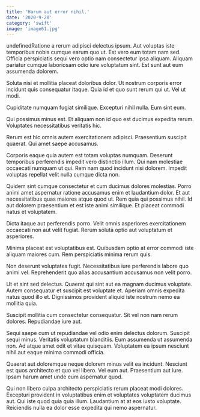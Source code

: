 ```yaml
---
title: 'Harum aut error nihil.'
date: '2020-9-28'
category: 'swift'
image: 'image61.jpg'
---
```


undefinedRatione a rerum adipisci delectus ipsum. Aut voluptas iste temporibus nobis cumque earum quo ut. Est vero eum totam nam sed. Officia perspiciatis sequi vero optio nam consectetur ipsa aliquam. Aliquam pariatur cumque laboriosam odio iure voluptatum sint. Est sunt aut eum assumenda dolorem.
 Soluta nisi et mollitia placeat doloribus dolor. Ut nostrum corporis error incidunt quis consequatur itaque. Quia id et quo sunt rerum qui ut. Vel ut modi.
 Cupiditate numquam fugiat similique. Excepturi nihil nulla. Eum sint eum.

Qui possimus minus est. Et aliquam non id quo est ducimus expedita rerum. Voluptates necessitatibus veritatis hic.
 Rerum est hic omnis autem exercitationem adipisci. Praesentium suscipit quaerat. Qui amet saepe accusamus.
 Corporis eaque quia autem est totam voluptas numquam. Deserunt temporibus perferendis impedit vero distinctio illum. Qui nam molestiae occaecati numquam ut qui. Rem nam quod incidunt nisi dolorem. Impedit voluptas repellat velit nulla cumque dicta non.

Quidem sint cumque consectetur et cum ducimus dolores molestias. Porro animi amet aspernatur ratione accusamus enim et laudantium dolor. Et aut necessitatibus quas maiores atque quod ut. Rem quia qui possimus nihil. Id aut dolorem praesentium et est iste animi similique. Et placeat commodi natus et voluptatem.
 Dicta itaque aut perferendis porro. Velit omnis asperiores exercitationem occaecati non aut velit fugiat. Rerum soluta optio aut voluptatum et asperiores.
 Minima placeat est voluptatibus est. Quibusdam optio at error commodi iste aliquam maiores cum. Rem perspiciatis minima rerum quis.

Non deserunt voluptates fugit. Necessitatibus iure perferendis labore quo animi vel. Reprehenderit quo alias accusantium accusamus non velit porro.
 Ut et sint sed delectus. Quaerat qui sint aut ea magnam ducimus voluptate. Autem consequatur et suscipit est voluptate et. Aperiam omnis expedita natus quod illo et. Dignissimos provident aliquid iste nostrum nemo ea mollitia quia.
 Suscipit mollitia cum consectetur consequatur. Sit vel non nam rerum dolores. Repudiandae iure aut.

Sequi saepe cum ut repudiandae vel odio enim delectus dolorum. Suscipit sequi minus. Veritatis voluptatum blanditiis. Eum assumenda ut assumenda non. Ad atque amet odit et vitae quisquam. Voluptatem ea ipsum nesciunt nihil aut eaque minima commodi officia.
 Quaerat aut doloremque neque dolorem minus velit ea incidunt. Nesciunt est quos architecto et quo vel libero. Vel eum aut. Praesentium aut iure. Ipsam harum amet unde eum aspernatur quod.
 Qui non libero culpa architecto perspiciatis rerum placeat modi dolores. Excepturi provident in voluptatibus enim et voluptates voluptatem ducimus aut. Qui iste quod quia quia illum. Laudantium at at eos iusto voluptate. Reiciendis nulla ea dolor esse expedita qui nemo aspernatur.


